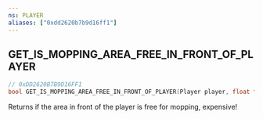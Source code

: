 ```yaml
---
ns: PLAYER
aliases: ["0xdd2620b7b9d16ff1"]
---
```

## GET_IS_MOPPING_AREA_FREE_IN_FRONT_OF_PLAYER

```c
// 0xDD2620B7B9D16FF1
bool GET_IS_MOPPING_AREA_FREE_IN_FRONT_OF_PLAYER(Player player, float fRadius);
```

Returns if the area in front of the player is free for mopping, expensive!

